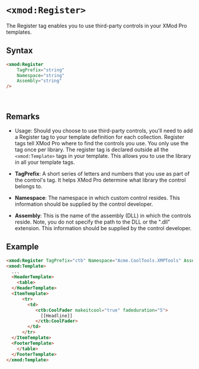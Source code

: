 # `<xmod:Register>`

The Register tag enables you to use third-party controls in your XMod Pro templates.

## Syntax
```html
<xmod:Register 
    TagPrefix="string"
    Namespace="string"
    Assembly="string" 
/> 
```
 
## Remarks

*   Usage: Should you choose to use third-party controls, you'll need to add a Register tag to your template definition for each collection. Register tags tell XMod Pro where to find the controls you use. You only use the tag once per library. The register tag is declared outside all the `<xmod:Template>` tags in your template. This allows you to use the library in all your template tags.  

*   **TagPrefix**: A short series of letters and numbers that you use as part of the control's tag. It helps XMod Pro determine what library the control belongs to.  

*   **Namespace**: The namespace in which custom control resides. This information should be supplied by the control developer.  

*   **Assembly**: This is the name of the assembly (DLL) in which the controls reside. Note, you do not specify the path to the DLL or the ".dll" extension. This information should be supplied by the control developer.  

## Example
```html {1,10-12}
<xmod:Register TagPrefix="ctb" Namespace="Acme.CoolTools.XMPTools" Assembly="Acme.CoolTools" />
<xmod:Template>
  ...
  <HeaderTemplate>
    <table>
  </HeaderTemplate>
  <ItemTemplate>
      <tr>
        <td>
           <ctb:CoolFader makeitcool="true" fadeduration="5">
             [[Headline]]
           </ctb:CoolFader>
        </td>
      </tr>
  </ItemTemplate>
  <FooterTemplate>
    </table>
  </FooterTemplate>
</xmod:Template>
```


